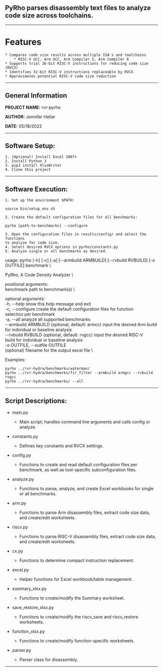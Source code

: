 ## PyRho parses disassembly text files to analyze code size across toolchains.
----------------------------------------------------------------------------------------------------------------------------
# Features
	* Compares code size results across multiple ISA's and toolchains
		* RISC-V GCC, Arm GCC, Arm Compiler 5, Arm Compiler 6
	* Supports trial 16-bit RISC-V instructions for reducing code size (RVCX)
	* Identifies 32-bit RISC-V instructions replaceable by RVCX
	* Approximates potential RISC-V code size reduction
----------------------------------------------------------------------------------------------------------------------------
## General Information
**PROJECT NAME:** rvr-pyrho

**AUTHOR:** Jennifer Hellar

**DATE:**  05/18/2022

----------------------------------------------------------------------------------------------------------------------------
## Software Setup:

	1. (Optional) Install Excel 2007+
	2. Install Python 3
	3. pip3 install XlsxWriter
	4. Clone this project

----------------------------------------------------------------------------------------------------------------------------
## Software Execution:

	1. Set up the environment $PATH:
```console
source bin/setup_env.sh
```
	2. Create the default configuration files for all benchmarks:
```console
pyrho [path-to-benchmarks] --configure
```
	3. Open the configuration files in results/config/ and select the functions
	to analyze for code size.
	4. Select desired RVCX options in pyrho/constants.py
	5. Analyze single or all benchmarks as desired.

usage: pyrho [-h] [-c] [-a] [--armbuild ARMBUILD] [--rvbuild RVBUILD]
	[-o OUTFILE] benchmark \

PyRho, A Code Density Analyzer \

positional arguments: \
  benchmark             path to benchmark(s) \

optional arguments: \
  -h, --help            show this help message and exit \
  -c, --configure       create the default configuration files for function \
                        selection per benchmark \
  -a, --all             analyze all supported benchmarks \
  --armbuild ARMBUILD   (optional, default: armcc) input the desired Arm build \
                        for individual or baseline analysis \
  --rvbuild RVBUILD     (optional, default: rvgcc) input the desired RISC-V \
                        build for individual or baseline analysis \
  -o OUTFILE, --outfile OUTFILE \
                        (optional) filename for the output excel file \

Examples:
```console
pyrho ../rvr-hydra/benchmarks/waterman/
pyrho ../rvr-hydra/benchmarks/fir_filter --armbuild armgcc --rvbuild rvgcc
pyrho ../rvr-hydra/benchmarks/ --all
```

----------------------------------------------------------------------------------------------------------------------------
## Script Descriptions:

* main.py
	* Main script; handles command line arguments and calls config or analyze.
* constants.py
	* Defines key constants and RVCX settings.

* config.py
	* Functions to create and read default configuration files per benchmark, as
	well as tool-specific subconfiguration files.
* analyze.py
	* Functions to parse, analyze, and create Excel workbooks for single or all
	benchmarks.

* arm.py
	* Functions to parse Arm disassembly files, extract code size data, and
	create/edit worksheets.
* riscv.py
	* Functions to parse RISC-V disassembly files, extract code size data, and
	create/edit worksheets.

* cx.py
	* Functions to determine compact instruction replacement.
* excel.py
	* Helper functions for Excel workbook/table management.
* summary_xlsx.py
	* Functions to create/modify the Summary worksheet.
* save_restore_xlsx.py
	* Functions to create/modify the riscv_save and riscv_restore worksheets.
* function_xlsx.py
	* Functions to create/modify function-specific worksheets.
* parser.py
	* Parser class for disassembly.

----------------------------------------------------------------------------------------------------------------------------
